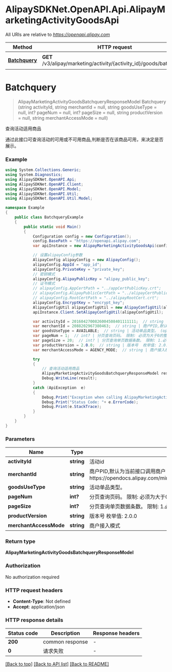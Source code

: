 # AlipaySDKNet.OpenAPI.Api.AlipayMarketingActivityGoodsApi

All URIs are relative to *https://openapi.alipay.com*

Method | HTTP request | Description
------------- | ------------- | -------------
[**Batchquery**](AlipayMarketingActivityGoodsApi.md#batchquery) | **GET** /v3/alipay/marketing/activity/{activity_id}/goods/batchquery | 查询活动适用商品


<a name="batchquery"></a>
# **Batchquery**
> AlipayMarketingActivityGoodsBatchqueryResponseModel Batchquery (string activityId, string merchantId = null, string goodsUseType = null, int? pageNum = null, int? pageSize = null, string productVersion = null, string merchantAccessMode = null)

查询活动适用商品

通过此接口可查询活动的可用或不可用商品,判断是否在该商品可用，来决定是否展示。

### Example
```csharp
using System.Collections.Generic;
using System.Diagnostics;
using AlipaySDKNet.OpenAPI.Api;
using AlipaySDKNet.OpenAPI.Client;
using AlipaySDKNet.OpenAPI.Model;
using AlipaySDKNet.OpenAPI.Util;
using AlipaySDKNet.OpenAPI.Util.Model;

namespace Example
{
    public class BatchqueryExample
    {
        public static void Main()
        {
            Configuration config = new Configuration();
            config.BasePath = "https://openapi.alipay.com";
            var apiInstance = new AlipayMarketingActivityGoodsApi(config);

            // 设置alipayConfig参数
            AlipayConfig alipayConfig = new AlipayConfig();
            alipayConfig.AppId = "app_id";
            alipayConfig.PrivateKey = "private_key";
            // 密钥模式
            alipayConfig.AlipayPublicKey = "alipay_public_key";
            // 证书模式
            // alipayConfig.AppCertPath = "../appCertPublicKey.crt";
            // alipayConfig.AlipayPublicCertPath = "../alipayCertPublicKey_RSA2.crt";
            // alipayConfig.RootCertPath = "../alipayRootCert.crt";
            alipayConfig.EncryptKey = "encrypt_key";
            AlipayConfigUtil alipayConfigUtil = new AlipayConfigUtil(alipayConfig);
            apiInstance.Client.SetAlipayConfigUtil(alipayConfigUtil);

            var activityId = 2016042700826004508401111111;  // string | 活动id
            var merchantId = 2088202967380463;  // string | 商户PID,默认为当前接口调用商户  限制:  接口调用者必须有商户代运营权限。   代运营授权流程https://opendocs.alipay.com/mini/01hm6i#%E4%BB%A3%E8%BF%90%E8%90%A5%E6%8E%88%E6%9D%83 (optional) 
            var goodsUseType = AVAILABLE;  // string | 活动单品类型。 (optional) 
            var pageNum = 1;  // int? | 分页查询页码。 限制: 必须为大于0的整数 (optional) 
            var pageSize = 20;  // int? | 分页查询单页数据条数。 限制: 1.必须为大于0的整数 2.每页最大值为20 (optional) 
            var productVersion = 2.0.0;  // string | 版本号  枚举值: 2.0.0 (optional) 
            var merchantAccessMode = AGENCY_MODE;  // string | 商户接入模式 (optional) 

            try
            {
                // 查询活动适用商品
                AlipayMarketingActivityGoodsBatchqueryResponseModel result = apiInstance.Batchquery(activityId, merchantId, goodsUseType, pageNum, pageSize, productVersion, merchantAccessMode);
                Debug.WriteLine(result);
            }
            catch (ApiException  e)
            {
                Debug.Print("Exception when calling AlipayMarketingActivityGoodsApi.Batchquery: " + e.Message );
                Debug.Print("Status Code: "+ e.ErrorCode);
                Debug.Print(e.StackTrace);
            }
        }
    }
}
```

### Parameters

Name | Type | Description  | Notes
------------- | ------------- | ------------- | -------------
 **activityId** | **string**| 活动id | 
 **merchantId** | **string**| 商户PID,默认为当前接口调用商户  限制:  接口调用者必须有商户代运营权限。   代运营授权流程https://opendocs.alipay.com/mini/01hm6i#%E4%BB%A3%E8%BF%90%E8%90%A5%E6%8E%88%E6%9D%83 | [optional] 
 **goodsUseType** | **string**| 活动单品类型。 | [optional] 
 **pageNum** | **int?**| 分页查询页码。 限制: 必须为大于0的整数 | [optional] 
 **pageSize** | **int?**| 分页查询单页数据条数。 限制: 1.必须为大于0的整数 2.每页最大值为20 | [optional] 
 **productVersion** | **string**| 版本号  枚举值: 2.0.0 | [optional] 
 **merchantAccessMode** | **string**| 商户接入模式 | [optional] 

### Return type

**AlipayMarketingActivityGoodsBatchqueryResponseModel**

### Authorization

No authorization required

### HTTP request headers

 - **Content-Type**: Not defined
 - **Accept**: application/json


### HTTP response details
| Status code | Description | Response headers |
|-------------|-------------|------------------|
| **200** | common response |  -  |
| **0** | 请求失败 |  -  |

[[Back to top]](#) [[Back to API list]](../README.md#documentation-for-api-endpoints) [[Back to README]](../README.md)

